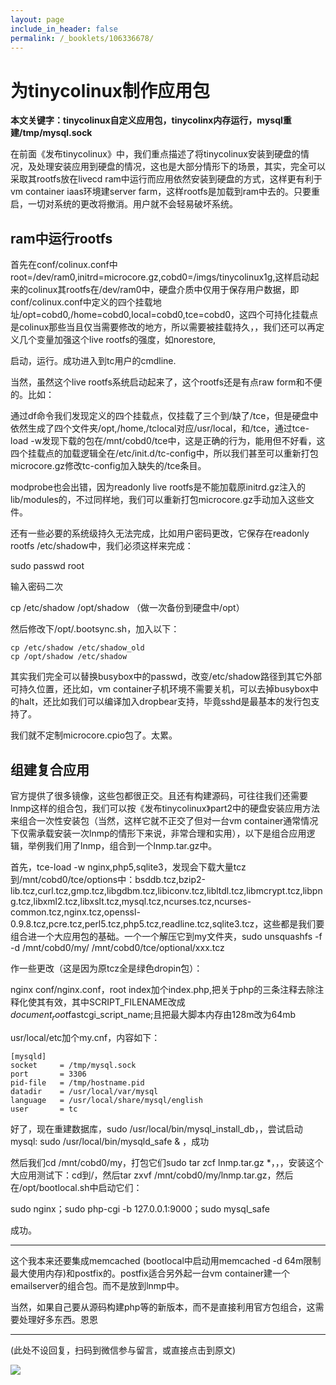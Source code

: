 ```yaml
---
layout: page
include_in_header: false
permalink: /_booklets/106336678/
---
```

为tinycolinux制作应用包
=====

__本文关键字：tinycolinux自定义应用包，tinycolinx内存运行，mysql重建/tmp/mysql.sock__

在前面《发布tinycolinux》中，我们重点描述了将tinycolinux安装到硬盘的情况，及处理安装应用到硬盘的情况，这也是大部分情形下的场景，其实，完全可以采取其rootfs放在livecd ram中运行而应用依然安装到硬盘的方式，这样更有利于vm container iaas环境建server farm，这样rootfs是加载到ram中去的。只要重启，一切对系统的更改将撤消。用户就不会轻易破坏系统。

ram中运行rootfs
-----

首先在conf/colinux.conf中root=/dev/ram0,initrd=microcore.gz,cobd0=/imgs/tinycolinux1g,这样启动起来的colinux其rootfs在/dev/ram0中，硬盘介质中仅用于保存用户数据，即conf/colinux.conf中定义的四个挂载地址/opt=cobd0,/home=cobd0,local=cobd0,tce=cobd0，这四个可持化挂载点是colinux那些当且仅当需要修改的地方，所以需要被挂载持久，，我们还可以再定义几个变量加强这个live rootfs的强度，如norestore,

启动，运行。成功进入到tc用户的cmdline.

当然，虽然这个live rootfs系统启动起来了，这个rootfs还是有点raw form和不便的。比如：

通过df命令我们发现定义的四个挂载点，仅挂载了三个到/缺了/tce，但是硬盘中依然生成了四个文件夹/opt,/home,/tclocal对应/usr/local，和/tce，通过tce-load -w发现下载的包在/mnt/cobd0/tce中，这是正确的行为，能用但不好看，这四个挂载点的加载逻辑全在/etc/init.d/tc-config中，所以我们甚至可以重新打包microcore.gz修改tc-config加入缺失的/tce条目。

modprobe也会出错，因为readonly live rootfs是不能加载原initrd.gz注入的lib/modules的，不过同样地，我们可以重新打包microcore.gz手动加入这些文件。

还有一些必要的系统级持久无法完成，比如用户密码更改，它保存在readonly rootfs /etc/shadow中，我们必须这样来完成：

sudo passwd root

输入密码二次

cp /etc/shadow /opt/shadow （做一次备份到硬盘中/opt）

然后修改下/opt/.bootsync.sh，加入以下：

```
cp /etc/shadow /etc/shadow_old 
cp /opt/shadow /etc/shadow
```

其实我们完全可以替换busybox中的passwd，改变/etc/shadow路径到其它外部可持久位置，还比如，vm container子机环境不需要关机，可以去掉busybox中的halt，还比如我们可以编译加入dropbear支持，毕竟sshd是最基本的发行包支持了。

我们就不定制microcore.cpio包了。太累。

组建复合应用
-----

官方提供了很多镜像，这些包都很正交。且还有构建源码，可往往我们还需要lnmp这样的组合包，我们可以按《发布tinycolinux》part2中的硬盘安装应用方法来组合一次性安装包（当然，这样它就不正交了但对一台vm container通常情况下仅需承载安装一次lnmp的情形下来说，非常合理和实用），以下是组合应用逻辑，举例我们用了lnmp，组合到一个lnmp.tar.gz中。

首先，tce-load -w nginx,php5,sqlite3，发现会下载大量tcz到/mnt/cobd0/tce/options中：bsddb.tcz,bzip2-lib.tcz,curl.tcz,gmp.tcz,libgdbm.tcz,libiconv.tcz,libltdl.tcz,libmcrypt.tcz,libpng.tcz,libxml2.tcz,libxslt.tcz,mysql.tcz,ncurses.tcz,ncurses-common.tcz,nginx.tcz,openssl-0.9.8.tcz,pcre.tcz,perl5.tcz,php5.tcz,readline.tcz,sqlite3.tcz，这些都是我们要组合进一个大应用包的基础。一个一个解压它到my文件夹，sudo unsquashfs -f -d /mnt/cobd0/my/ /mnt/cobd0/tce/optional/xxx.tcz

作一些更改（这是因为原tcz全是绿色dropin包）：

nginx conf/nginx.conf，root index加个index.php,把关于php的三条注释去除注释化使其有效，其中SCRIPT_FILENAME改成  $document_root$fastcgi_script_name;且把最大脚本内存由128m改为64mb

usr/local/etc加个my.cnf，内容如下：

```
[mysqld]
socket     = /tmp/mysql.sock
port       = 3306
pid-file   = /tmp/hostname.pid
datadir    = /usr/local/var/mysql
language   = /usr/local/share/mysql/english
user       = tc
```

好了，现在重建数据库，sudo /usr/local/bin/mysql_install_db，，尝试启动mysql:  sudo /usr/local/bin/mysqld_safe & ，成功

然后我们cd /mnt/cobd0/my，打包它们sudo tar zcf lnmp.tar.gz *，，，安装这个大应用测试下：cd到/，然后tar zxvf /mnt/cobd0/my/lnmp.tar.gz，然后在/opt/bootlocal.sh中启动它们：

sudo nginx；sudo php-cgi -b 127.0.0.1:9000；sudo mysql_safe

成功。

-----------

这个我本来还要集成memcached (bootlocal中启动用memcached -d 64m限制最大使用内存)和postfix的。postfix适合另外起一台vm container建一个emailserver的组合包。而不是放到lnmp中。

当然，如果自己要从源码构建php等的新版本，而不是直接利用官方包组合，这需要处理好多东西。恩恩



-----


(此处不设回复，扫码到微信参与留言，或直接点击到原文)

![](/p/106336678/qrcode.png)

<!-- Markdeep: -->
<meta charset="utf-8">
<link rel="stylesheet" href="../../res/aloha.css?">

<script src="../../res/markdeep.min.js" charset="utf-8"></script>



